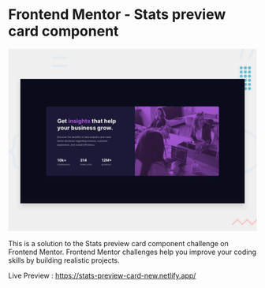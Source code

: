 # Frontend Mentor - Stats preview card component

![Design preview for the Stats preview card component coding challenge](./design/desktop-preview.jpg)

This is a solution to the Stats preview card component challenge on Frontend Mentor. Frontend Mentor challenges help you improve your coding skills by building realistic projects.

Live Preview : https://stats-preview-card-new.netlify.app/
